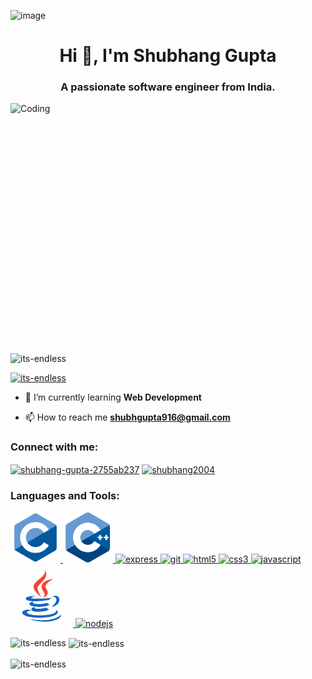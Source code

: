 ![image](https://github.com/Its-Endless/Its-Endless/assets/131682676/c42e2042-bf29-4e21-a614-3970e6f8381c)


<h1 align="center">Hi 👋, I'm Shubhang Gupta</h1>
<h3 align="center">A passionate software engineer from India.</h3>

  <img align="right" alt="Coding" width="1000" height="400" src="https://user-images.githubusercontent.com/74038190/225813708-98b745f2-7d22-48cf-9150-083f1b00d6c9.gif">

<p align="left"> <img src="https://komarev.com/ghpvc/?username=its-endless&label=Profile%20views&color=0e75b6&style=flat" alt="its-endless" /> </p>

<p align="left"> <a href="https://github.com/ryo-ma/github-profile-trophy"><img src="https://github-profile-trophy.vercel.app/?username=its-endless" alt="its-endless" /></a> </p>

- 🌱 I’m currently learning **Web Development**

- 📫 How to reach me **shubhgupta916@gmail.com**

<h3 align="left">Connect with me:</h3>
<p align="left">
<a href="https://linkedin.com/in/shubhang-gupta-2755ab237" target="blank"><img align="center" src="https://user-images.githubusercontent.com/74038190/235294012-0a55e343-37ad-4b0f-924f-c8431d9d2483.gif" alt="shubhang-gupta-2755ab237" width="80" /></a>
<a href="https://instagram.com/shubhang2004" target="blank"><img align="center" src="https://user-images.githubusercontent.com/74038190/235294013-a33e5c43-a01c-43f6-b44d-a406d8b4ab75.gif" alt="shubhang2004" width="80" /></a>
</p>

<h3 align="left">Languages and Tools:</h3>
<p align="left"> 
  <a href="https://www.cprogramming.com/" target="_blank" rel="noreferrer"> 
  <img src="https://raw.githubusercontent.com/devicons/devicon/master/icons/c/c-original.svg" alt="c" width="80"/> 
  </a>
  
  <a href="https://www.w3schools.com/cpp/" target="_blank" rel="noreferrer"> 
  <img src="https://raw.githubusercontent.com/devicons/devicon/master/icons/cplusplus/cplusplus-original.svg" alt="cplusplus" width="80"/> 
  </a> 
  
  <a href="https://expressjs.com" target="_blank" rel="noreferrer"> 
  <img src="https://github.com/Anmol-Baranwal/Cool-GIFs-For-GitHub/assets/74038190/1a797f46-efe4-41e6-9e75-5303e1bbcbfa" alt="express" width="80"/> 
  </a> 
  
  <a href="https://git-scm.com/" target="_blank" rel="noreferrer"> 
    <img src="https://user-images.githubusercontent.com/74038190/212281775-b468df30-4edc-4bf8-a4ee-f52e1aaddc86.gif" alt="git" width="80"/> 
  </a> 
  
  <a href="https://www.w3.org/html/" target="_blank" rel="noreferrer"> 
    <img src="https://github.com/Anmol-Baranwal/Cool-GIFs-For-GitHub/assets/74038190/29fd6286-4e7b-4d6c-818f-c4765d5e39a9" alt="html5" width="80"/> 
  </a> 

  <a href="https://www.w3schools.com/css/" target="_blank" rel="noreferrer"> 
  <img src="https://github.com/Anmol-Baranwal/Cool-GIFs-For-GitHub/assets/74038190/67f477ed-6624-42da-99f0-1a7b1a16eecb" alt="css3" width="80"/> 
  </a> 

  <a href="https://developer.mozilla.org/en-US/docs/Web/JavaScript" target="_blank" rel="noreferrer"> 
    <img src="https://user-images.githubusercontent.com/74038190/212257454-16e3712e-945a-4ca2-b238-408ad0bf87e6.gif" alt="javascript" width="80"/> 
  </a> 
  
  <a href="https://www.java.com" target="_blank" rel="noreferrer"> 
    <svg xmlns="http://www.w3.org/2000/svg" x="0px" y="0px" width="100" height="100" viewBox="0 0 48 48">
<path fill="#1565c0" d="M32.1,25.1c1.8-0.4,3.2,0.7,3.2,2c0,2.9-4,5.6-4,5.6s6.2-0.7,6.2-5.5 C37.5,24.1,34.5,23.3,32.1,25.1z M29.1,27.4c0,0,1.9-1.4,2.5-1.9c-4.8,1-15.6,1.1-15.6,0.3c0-0.8,3.5-1.6,3.5-1.6 s-7.8-0.1-7.8,2.2S21.9,28.9,29.1,27.4z"></path><path fill="#1565c0" d="M27.9,29.6c-4.5,1.5-12.8,1-10.4-1c-1.2,0-3,1-3,1.9c0,1.9,9,3.3,15.6,0.6L27.9,29.6z"></path><path fill="#1565c0" d="M18.7,32.7c-1.6,0-2.7,1.1-2.7,1.8c0,2.4,9.8,2.6,13.6,0.2l-2.5-1.6C24.3,34.4,17,34.6,18.7,32.7z"></path><path fill="#1565c0" d="M36.3,36.6c0-0.9-1.1-1.4-1.4-1.6c2.2,5.4-22.3,5-22.3,1.8c0-0.7,1.8-1.4,3.5-1.1l-1.4-0.8 C11.3,34.4,9,35.8,9,37C9,42.5,36.3,42.3,36.3,36.6z"></path><path fill="#1565c0" d="M39,38.6c-4.1,4.1-14.7,5.6-25.2,3.1C24.3,46.2,39,43.6,39,38.6z"></path><g><path fill="#f44336" d="M23.6,24.9c-1-1.6-1.7-2.9-2.7-5.5c-1.7-4.2,10.3-8.1,5.4-15.4c2.1,5.1-7.6,8.2-8.5,12.5 C17.1,20.4,23.6,24.9,23.6,24.9z"></path><path fill="#f44336" d="M24.1,18.7c0.9,2.3,3.9,4,0.7,7c6-2.2,3.5-5.6,2.2-7.8c-1.7-2.6,5.8-6.8,5.8-6.8 C27.4,11.7,22.9,14.3,24.1,18.7z"></path></g>
</svg>
<!--     <img src="" alt="java" width="80"/>  -->
  </a> 
  
  <a href="https://nodejs.org" target="_blank" rel="noreferrer"> 
    <img src="https://user-images.githubusercontent.com/74038190/212257460-738ff738-247f-4445-a718-cdd0ca76e2db.gif" alt="nodejs" width="80"/> 
  </a> 
</p>

<p><img align="left" src="https://github-readme-stats.vercel.app/api/top-langs?username=its-endless&show_icons=true&locale=en&layout=compact" alt="its-endless" /></p>

<p>&nbsp;<img align="center" src="https://github-readme-stats.vercel.app/api?username=its-endless&show_icons=true&locale=en" alt="its-endless" /></p>

<p><img align="center" src="https://github-readme-streak-stats.herokuapp.com/?user=its-endless&" alt="its-endless" /></p>


